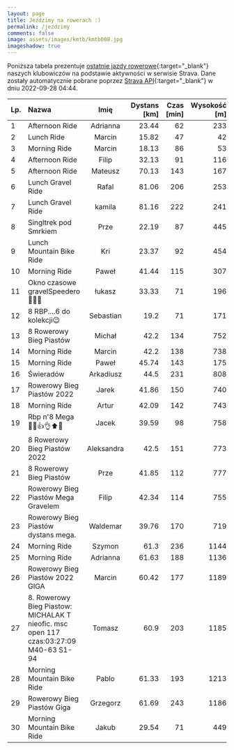 ```yaml
---
layout: page
title: Jeździmy na rowerach :)
permalink: /jezdzimy
comments: false
image: assets/images/kmtb/kmtb008.jpg
imageshadow: true
---
```


Poniższa tabela prezentuje [ostatnie jazdy rowerowe](https://www.strava.com/clubs/336381){:target="_blank"} naszych klubowiczów na podstawie aktywności w serwisie Strava. Dane zostały automatycznie pobrane poprzez [Strava API](https://developers.strava.com/docs/reference/#api-Clubs-getClubActivitiesById){:target="_blank"} w dniu 2022-09-28 04:44.

Lp. | Nazwa | Imię | Dystans [km] | Czas [min] | Wysokość [m]
:--- | :--- | :---: | ---: | ---: | ---:
1|Afternoon Ride|Adrianna|23.44|62|233
2|Lunch Ride|Marcin|15.82|47|42
3|Morning Ride|Marcin|18.13|86|53
4|Afternoon Ride|Filip|32.13|91|116
5|Afternoon Ride|Mateusz|70.13|143|167
6|Lunch Gravel Ride|Rafal|81.06|206|253
7|Lunch Gravel Ride|kamila|81.16|222|241
8|Singltrek pod Smrkiem|Prze|22.19|87|445
9|Lunch Mountain Bike Ride|Kri|23.37|92|454
10|Morning Ride|Paweł|41.44|115|307
11|Okno czasowe gravelSpeedero🍂🦬🤠|łukasz|33.33|71|196
12|8 RBP....6 do kolekcji😉|Sebastian|19.2|71|171
13|8 Rowerowy Bieg Piastów |Michał|42.2|134|752
14|Morning Ride|Marcin|42.2|138|738
15|Morning Ride|Paweł|45.74|143|175
16|Świeradów|Arkadiusz|44.5|231|808
17|Rowerowy Bieg Piastów 2022|Jarek|41.86|150|740
18|Morning Ride|Artur|42.09|142|743
19|Rbp n'8 Mega 💚🖤👍👌⬆️🌝|Jacek|39.59|98|758
20|8 Rowerowy Bieg Piastów 2022|Aleksandra|42.5|151|773
21|8 Rowerowy Bieg Piastów|Prze|41.85|112|777
22|Rowerowy Bieg Piastów Mega Gravelem|Filip|42.34|114|755
23|Rowerowy Bieg Piastów  dystans mega.|Waldemar|39.76|170|719
24|Morning Ride|Szymon|61.3|236|1144
25|Morning Ride|Adrianna|61.63|188|1136
26|Rowerowy Bieg Piastów 2022 GIGA|Marcin|60.42|177|1189
27|8. Rowerowy Bieg Piastow: MICHALAK T  nieofic. msc open 117  czas:03:27:09  M40-63 S1-94|Tomasz|60.9|203|1185
28|Morning Mountain Bike Ride|Pablo|61.33|193|1213
29|Rowerowy Bieg Piastów Giga|Grzegorz|61.69|243|1186
30|Morning Mountain Bike Ride|Jakub|29.54|71|449
